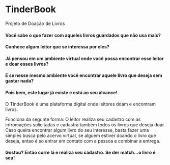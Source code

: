 # TinderBook
Projeto de Doação de Livros

#### Você sabe o que fazer com aqueles livros guardados que não usa mais?

#### Conhece algum leitor que se interessa por eles? 

#### Já pensou em um ambiente virtual onde você possa encontrar esse leitor e doar esses livros?

#### E se nesse mesmo ambiente você encontrar aquele livro que deseja sem gastar nada?

#### Pois bem, este lugar já existe e está ao seu alcance!

<p> O TinderBook é uma plataforma digital onde leitores doam e encontram livros.</P>
<P> Funciona da segunte forma: O leitor realiza seu cadastro com as infromações solicitadas e cadastra também todos os livros que deseja doar. Caso queira encontrar algum livro do seu interesse, basta fazer uma simples busca pelo acervo virtual, se alguém estiver doando o livro que deseja, entao é so entrar em contato com a pessoa e combinar a entrega. </P> 

#### Gostou? Então corre lá e realiza seu cadastro. Se der match...o livro é seu!


